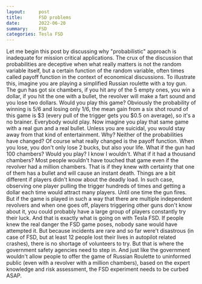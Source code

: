 ```yaml
---
layout:     post
title:      FSD problems
date:       2022-06-20  
summary:    FSD
categories: Tesla FSD
---
```

Let me begin this post by discussing why "probabilistic" approach is inadequate for mission critical applications. The crux of the discussion that probabilities are deceptive when what really matters is not the random variable itself, but a certain function of the random variable, often times called payoff function in the context of economical discussions. To illustrate this, imagine you are playing a simplified Russian roulette with a toy gun. The gun has got six chambers, if you hit any of the 5 empty ones, you win a dollar, if you hit the one with a bullet, the revolver will make a fart sound and you lose two dollars. Would you play this game? Obviously the probability of winning is 5/6 and losing only 1/6, the mean gain from a six shot round of this game is $3 (every pull of the trigger gets you $0.5 on average), so it's a no brainer. Everybody would play. Now imagine you play that same game with a real gun and a real bullet. Unless you are suicidal, you would stay away from that kind of entertainment. Why? Neither of the probabilities have changed? Of course what really changed is the payoff function. When you lose, you don't only lose 2 bucks, but also your life. What if the gun had 100 chambers? Would you play? I know I wouldn't. What if it had a thousand chambers? Most people wouldn't have touched that game even if the revolver had a million chambers. That is if they knew with certainty that one of them has a bullet and will cause an instant death. Things are a bit different if players didn't know about the deadly load. In such case, observing one player pulling the trigger hundreds of times and getting a dollar each time would attract many players. Until one time the gun fires. But if the game is played in such a way that there are multiple independent revolvers and when one goes off, players triggering other guns don't know about it, you could probably have a large group of players constantly try their luck. And that is exactly what is going on with Tesla FSD. If people knew the real danger the FSD game poses, nobody sane would have attempted it. But because incidents are rare and so far were't disastrous (in case of FSD, but at least 12 people lost their lives in autopilot related crashes), there is no shortage of volunteers to try. But that is where the government safety agencies need to step in. And just like the government wouldn't allow people to offer the game of Russian Roulette to uninformed public (even with a revolver with a million chambers), based on the expert knowledge and risk assessment, the FSD experiment needs to be curbed ASAP. 

